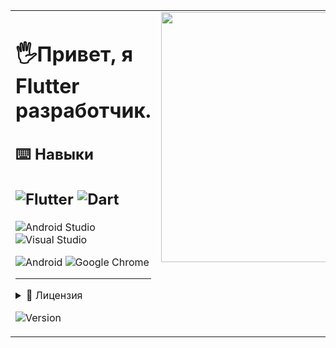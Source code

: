 <table>
<tr>
<td valign="top">

# 🖐️Привет, я Flutter разработчик.

## ⌨️ Навыки

![Flutter](https://img.shields.io/badge/Flutter-%2302569B.svg?style=for-the-badge&logo=Flutter&logoColor=white) 
![Dart](https://img.shields.io/badge/dart-%230175C2.svg?style=for-the-badge&logo=dart&logoColor=white)
---

![Android Studio](https://img.shields.io/badge/android%20studio-346ac1?style=for-the-badge&logo=android%20studio&logoColor=white)
![Visual Studio](https://img.shields.io/badge/Visual%20Studio-5C2D91.svg?style=for-the-badge&logo=visual-studio&logoColor=white)

![Android](https://img.shields.io/badge/Android-3DDC84?style=for-the-badge&logo=android&logoColor=white)
	![Google Chrome](https://img.shields.io/badge/Google%20Chrome-4285F4?style=for-the-badge&logo=GoogleChrome&logoColor=white)

---    

<details> <summary>📜 Лицензия</summary> MIT License. </details>

![Version](https://img.shields.io/badge/version-1.0-blue)

</td>
<td valign="top">

<img src="https://media.giphy.com/media/v1.Y2lkPTc5MGI3NjExZmx5emlnemJrZzhuMGU1ZDVidGM5bnM3dm9iNjljcDl4bHV2MzlmaSZlcD12MV9naWZzX3NlYXJjaCZjdD1n/1xlpHG63hflTdo2s3P/giphy.gif" width="300" height="400">

</td>
</tr>
</table>
